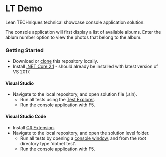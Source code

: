 # LT Demo
Lean TECHniques technical showcase console application solution.

The console application will first display a list of available albums.  Enter the ablum number option to view the photos that belong to the album.

### Getting Started
- Download or [clone](https://git-scm.com/book/en/v2/Git-Basics-Getting-a-Git-Repository#_git_cloning) this repository locally.
- Install [.NET Core 2.1](https://dotnet.microsoft.com/download/dotnet-core/2.1) - should already be installed with latest version of VS 2017.

#### Visual Studio
- Navigate to the local repository, and open solution file (.sln).
  - Run all tests using the [Test Explorer](https://docs.microsoft.com/en-us/visualstudio/test/run-unit-tests-with-test-explorer?view=vs-2019).
  - Run the console application with F5.

#### Visual Studio Code
- Install [C# Extension](https://marketplace.visualstudio.com/itemdetails?itemName=ms-vscode.csharp).
- Navigate to the local repository, and open the solution level folder.
  - Run all tests by opening a [console window](https://code.visualstudio.com/docs/editor/integrated-terminal), and from the root directory type 'dotnet test'.
  - Run the console application with F5.
